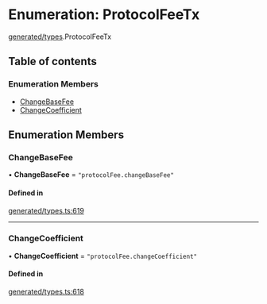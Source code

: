# Enumeration: ProtocolFeeTx

[generated/types](../wiki/generated.types).ProtocolFeeTx

## Table of contents

### Enumeration Members

- [ChangeBaseFee](../wiki/generated.types.ProtocolFeeTx#changebasefee)
- [ChangeCoefficient](../wiki/generated.types.ProtocolFeeTx#changecoefficient)

## Enumeration Members

### ChangeBaseFee

• **ChangeBaseFee** = ``"protocolFee.changeBaseFee"``

#### Defined in

[generated/types.ts:619](https://github.com/PolymeshAssociation/polymesh-sdk/blob/07b115c8/src/generated/types.ts#L619)

___

### ChangeCoefficient

• **ChangeCoefficient** = ``"protocolFee.changeCoefficient"``

#### Defined in

[generated/types.ts:618](https://github.com/PolymeshAssociation/polymesh-sdk/blob/07b115c8/src/generated/types.ts#L618)
